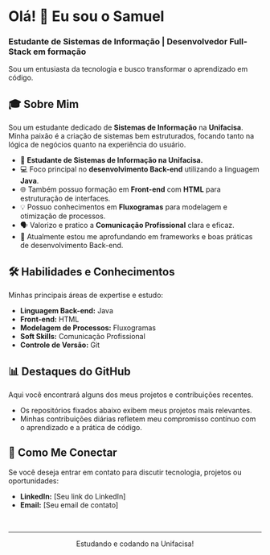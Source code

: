 # Olá! 👋 Eu sou o **Samuel**

### Estudante de Sistemas de Informação | Desenvolvedor Full-Stack em formação

Sou um entusiasta da tecnologia e busco transformar o aprendizado em código.

## 🎓 Sobre Mim

Sou um estudante dedicado de **Sistemas de Informação** na **Unifacisa**. Minha paixão é a criação de sistemas bem estruturados, focando tanto na lógica de negócios quanto na experiência do usuário.

- 🏫 **Estudante de Sistemas de Informação na Unifacisa.**
- 💻 Foco principal no **desenvolvimento Back-end** utilizando a linguagem **Java**.
- 🌐 Também possuo formação em **Front-end** com **HTML** para estruturação de interfaces.
- 💡 Possuo conhecimentos em **Fluxogramas** para modelagem e otimização de processos.
- 🗣️ Valorizo e pratico a **Comunicação Profissional** clara e eficaz.
- 🚀 Atualmente estou me aprofundando em frameworks e boas práticas de desenvolvimento Back-end.

## 🛠️ Habilidades e Conhecimentos

Minhas principais áreas de expertise e estudo:

* **Linguagem Back-end:** Java
* **Front-end:** HTML
* **Modelagem de Processos:** Fluxogramas
* **Soft Skills:** Comunicação Profissional
* **Controle de Versão:** Git

## 📊 Destaques do GitHub

Aqui você encontrará alguns dos meus projetos e contribuições recentes.

* Os repositórios fixados abaixo exibem meus projetos mais relevantes.
* Minhas contribuições diárias refletem meu compromisso contínuo com o aprendizado e a prática de código.

## 🔗 Como Me Conectar

Se você deseja entrar em contato para discutir tecnologia, projetos ou oportunidades:

* **LinkedIn:** [Seu link do LinkedIn]
* **Email:** [Seu email de contato]

<br>

---
<p align="center">
  Estudando e codando na Unifacisa!
</p>
